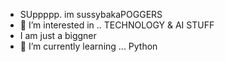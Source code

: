 - SUppppp. im sussybakaPOGGERS
- 👀 I’m interested in .. TECHNOLOGY & AI STUFF
- I am just a biggner 
- 🌱 I’m currently learning ... Python 



<!---
sussybakaPOGGERS/sussybakaPOGGERS is a ✨ special ✨ repository because its `README.md` (this file) appears on your GitHub profile.
You can click the Preview link to take a look at your changes.
--->
